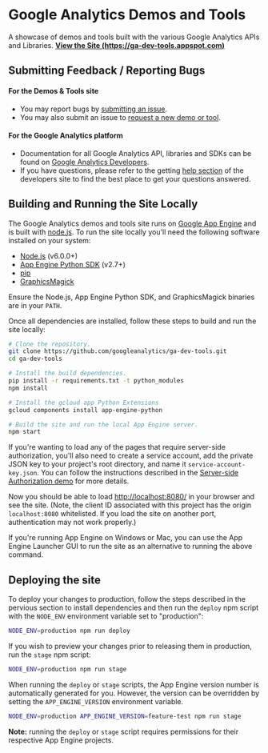 Google Analytics Demos and Tools
================================

A showcase of demos and tools built with the various Google Analytics APIs and Libraries.
**[View the Site (https://ga-dev-tools.appspot.com)](https://ga-dev-tools.appspot.com)**

## Submitting Feedback / Reporting Bugs

#### For the Demos & Tools site

- You may report bugs by [submitting an issue](https://github.com/googleanalytics/ga-dev-tools/issues/new).
- You may also submit an issue to [request a new demo or tool](https://github.com/googleanalytics/ga-dev-tools/issues/new).

#### For the Google Analytics platform

- Documentation for all Google Analytics API, libraries and SDKs can be found on [Google Analytics Developers](http://developers.google.com/analytics).
- If you have questions, please refer to the getting [help section](http://developers.google.com/analytics/help/) of the developers site to find the best place to get your questions answered.

## Building and Running the Site Locally

The Google Analytics demos and tools site runs on [Google App Engine](https://cloud.google.com/appengine/) and is built with [node.js](http://nodejs.org/). To run the site locally you'll need the following software installed on your system:

- [Node.js](https://nodejs.org/en/download/) (v6.0.0+)
- [App Engine Python SDK](https://cloud.google.com/appengine/docs/python/) (v2.7+)
- [pip](https://pypi.python.org/pypi/pip)
- [GraphicsMagick](http://www.graphicsmagick.org/)

Ensure the Node.js, App Engine Python SDK, and GraphicsMagick binaries are in
your `PATH`.

Once all dependencies are installed, follow these steps to build and run the site locally:

```sh
# Clone the repository.
git clone https://github.com/googleanalytics/ga-dev-tools.git
cd ga-dev-tools

# Install the build dependencies.
pip install -r requirements.txt -t python_modules
npm install

# Install the gcloud app Python Extensions
gcloud components install app-engine-python

# Build the site and run the local App Engine server.
npm start
```

If you're wanting to load any of the pages that require server-side authorization, you'll also need to create a service account, add the private JSON key to your project's root directory, and name it `service-account-key.json`. You can follow the instructions described in the [Server-side Authorization demo](https://ga-dev-tools.appspot.com/embed-api/server-side-authorization/) for more details.

Now you should be able to load [http://localhost:8080/](http://localhost:8080/) in your browser and see the site. (Note, the client ID associated with this project has the origin `localhost:8080` whitelisted. If you load the site on another port, authentication may not work properly.)

If you're running App Engine on Windows or Mac, you can use the App Engine Launcher GUI to run the site as an alternative to running the above command.

## Deploying the site

To deploy your changes to production, follow the steps described in the pervious section to install dependencies and then run the `deploy` npm script with the `NODE_ENV` environment variable set to "production":

```sh
NODE_ENV=production npm run deploy
```

If you wish to preview your changes prior to releasing them in production, run the `stage` npm script:

```sh
NODE_ENV=production npm run stage
```

When running the `deploy` or `stage` scripts, the App Engine version number is automatically generated for you. However, the version can be overridden by setting the `APP_ENGINE_VERSION` environment variable.

```sh
NODE_ENV=production APP_ENGINE_VERSION=feature-test npm run stage
```

**Note:** running the `deploy` or `stage` script requires permissions for their respective App Engine projects.
